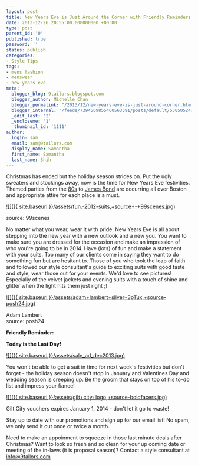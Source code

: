 ```yaml
---
layout: post
title: New Years Eve is Just Around the Corner with Friendly Reminders
date: 2013-12-26 20:55:00.000000000 +00:00
type: post
parent_id: '0'
published: true
password: ''
status: publish
categories:
- Style Tips
tags:
- mens fashion
- menswear
- new years eve
meta:
  blogger_blog: 9tailors.blogspot.com
  blogger_author: Michelle Chan
  blogger_permalink: "/2013/12/new-years-eve-is-just-around-corner.html"
  blogger_internal: "/feeds/7394569855460563391/posts/default/5305052419486708116"
  _edit_last: '2'
  _encloseme: '1'
  _thumbnail_id: '1111'
author:
  login: sam
  email: sam@9tailors.com
  display_name: Samantha
  first_name: Samantha
  last_name: Shih
---
```

Christmas has ended but the holiday season strides on. Put the ugly sweaters and stockings away, now is the time for New Years Eve festivities. Themed parties from the [80s](http://bostoneventguide.com/countdown-to-the-80s) to [James Bond](http://www.bostonnewyearseveparty.com/) are occurring all over Boston and appropriate attire for each place is a must.

[![]({{ site.baseurl }}/assets/fun.-2012-suits,+source+-+99scenes.jpg)](http://3.bp.blogspot.com/-Ue-hBhpWcnk/UryCaERstbI/AAAAAAAAAnU/iK2ShiXRM-I/s1600/fun.-2012-suits,+source+-+99scenes.jpg)

source: 99scenes

No matter what you wear, wear it with pride. New Years Eve is all about stepping into the new year with a new outlook and a new you. You want to make sure you are dressed for the occasion and make an impression of who you're going to be in 2014. Have (lots) of fun and make a statement with your suits. Too many of our clients come in saying they want to do something fun but are hesitant to. Those of you who took the leap of faith and followed our style consultant's guide to exciting suits with good taste and style, wear those out for your events. We'd love to see pictures! Especially of the velvet jackets and evening suits with a touch of shine and glitter when the light hits them just right ;)

[![]({{ site.baseurl }}/assets/adam+lambert+silver+3pTux,+source-posh24.jpg)](http://2.bp.blogspot.com/-fra4a4EGVdg/Urx-cmvFXMI/AAAAAAAAAnI/vhWQgckRx0w/s1600/adam+lambert+silver+3pTux,+source-posh24.jpg)

Adam Lambert  
source: posh24

**Friendly Reminder:**

**Today is the Last Day!**

[![]({{ site.baseurl }}/assets/sale_ad_dec2013.jpg)](http://4.bp.blogspot.com/-zphJiTn1iEs/UryEAYTrebI/AAAAAAAAAng/R2DueIiSWpk/s1600/sale_ad_dec2013.jpg)

You won't be able to get a suit in time for next week's festivities but don't forget - the holiday season doesn't stop in January and Valentines Day and wedding season is creeping up. Be the groom that stays on top of his to-do list and impress your fiance!

[![]({{ site.baseurl }}/assets/gilt+city+logo,+source-boldfacers.jpg)](http://4.bp.blogspot.com/-QHq9SNSHPMc/UryFFxcR39I/AAAAAAAAAns/WCQn3KoDfAQ/s1600/gilt+city+logo,+source-boldfacers.jpg)

Gilt City vouchers expires January 1, 2014 - don't let it go to waste!

Stay up to date with our promotions and sign up for our email list! No spam, we only send it out once or twice a month.

Need to make an appoinment to squeeze in those last minute deals after Christmas? Want to look so fresh and so clean for your up coming date or meeting of the in-laws (it is proposal season)? Contact a style consultant at info@9tailors.com